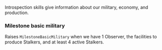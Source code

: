 Introspection skills give information about our military, economy, and production.

### Milestone basic military

Raises `MilestoneBasicMilitary` when we have 1 Observer, the facilities to produce Stalkers, and at least 4 active Stalkers.
